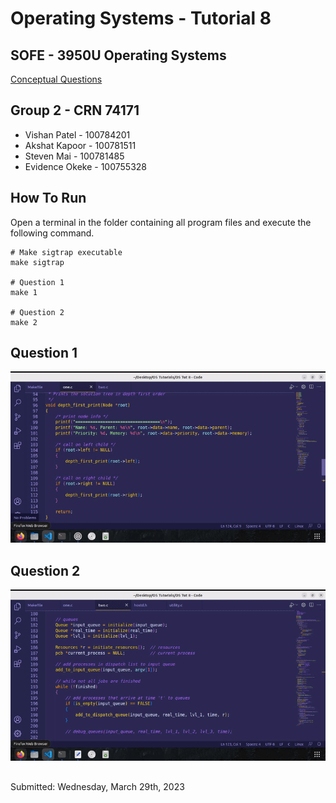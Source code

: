 # Operating Systems - Tutorial 8
## SOFE - 3950U Operating Systems
[Conceptual Questions](https://github.com/23Vishan/Tutorial-8/blob/main/OS%20tutorial%208%20-%20Google%20Docs.pdf)
## Group 2 - CRN 74171
- Vishan Patel - 100784201
- Akshat Kapoor - 100781511
- Steven Mai - 100781485
- Evidence Okeke - 100755328
## How To Run
Open a terminal in the folder containing all program files and execute the following command.
```
# Make sigtrap executable
make sigtrap

# Question 1
make 1

# Question 2
make 2
```
## Question 1
![](https://github.com/23Vishan/Tutorial-8/blob/main/Images/1.gif)

## Question 2
![](https://github.com/23Vishan/Tutorial-8/blob/main/Images/Images/2.gif)

##
Submitted: Wednesday, March 29th, 2023
